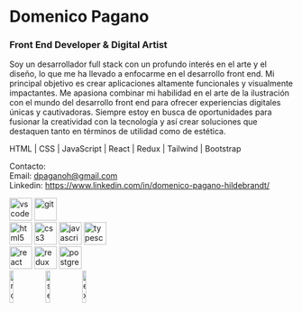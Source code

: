 # Domenico Pagano
### Front End Developer & Digital Artist

Soy un desarrollador full stack con un profundo interés en el arte y el diseño, lo que me ha llevado a enfocarme en el desarrollo front end. Mi principal objetivo es crear aplicaciones altamente funcionales y visualmente impactantes. Me apasiona combinar mi habilidad en el arte de la ilustración con el mundo del desarrollo front end para ofrecer experiencias digitales únicas y cautivadoras. Siempre estoy en busca de oportunidades para fusionar la creatividad con la tecnología y así crear soluciones que destaquen tanto en términos de utilidad como de estética.

HTML | CSS | JavaScript | React | Redux | Tailwind | Bootstrap 

Contacto:  
Email: dpaganoh@gmail.com  
Linkedin: https://www.linkedin.com/in/domenico-pagano-hildebrandt/

<p align="left">  
<a href="https://code.visualstudio.com" target="_blank"><img src="https://img.icons8.com/fluency/48/000000/visual-studio-code-2019.png" alt="vscode" width="40" height="40"/></a>
<a href="https://git-scm.com/" target="_blank"><img src="https://www.vectorlogo.zone/logos/git-scm/git-scm-icon.svg" alt="git" width="40" height="40"/></a>
  <br/>
<a href="https://www.w3.org/html/" target="_blank"><img src="https://upload.wikimedia.org/wikipedia/commons/thumb/3/38/HTML5_Badge.svg/600px-HTML5_Badge.svg.png" alt="html5" width="40" height="40"/></a>
<a href="https://www.w3schools.com/css/" target="_blank"><img src="https://cdn4.iconfinder.com/data/icons/social-media-logos-6/512/121-css3-512.png" alt="css3" width="40" height="40"/></a>
<a href="https://developer.mozilla.org/en-US/docs/Web/JavaScript" target="_blank"><img src="https://upload.wikimedia.org/wikipedia/commons/thumb/9/99/Unofficial_JavaScript_logo_2.svg/1024px-Unofficial_JavaScript_logo_2.svg.png" alt="javascript" width="40" height="40"/></a>
<a href="https://www.typescriptlang.org/"><img src="https://cdn.iconscout.com/icon/free/png-256/free-typescript-icon-svg-png-download-2945272.png?f=webp" alt="typescript" width="40" height="40"></a>
  <br/>
<a href="https://reactjs.org/" target="_blank"><img src="https://upload.wikimedia.org/wikipedia/commons/thumb/a/a7/React-icon.svg/2300px-React-icon.svg.png" alt="react" width="40" height="40"/></a>
<a href="https://redux.js.org" target="_blank"><img src="https://www.svgrepo.com/show/303557/redux-logo.svg" alt="redux" width="40" height="40"/></a>
<a href="https://www.postgresql.org" target="_blank"><img src="https://upload.wikimedia.org/wikipedia/commons/thumb/2/29/Postgresql_elephant.svg/1200px-Postgresql_elephant.svg.png" alt="postgresql" width="40" height="40"/></a>  
  <br/>
<a href="https://nodejs.org" target="_blank"><img src="https://cdn.pixabay.com/photo/2015/04/23/17/41/node-js-736399_960_720.png" alt="nodejs" width="12%"/></a>
<a href="https://sequelize.org" target="_blank"><img src="https://www.vectorlogo.zone/logos/sequelizejs/sequelizejs-ar21.svg" alt="sequelize" width="12%"/></a>
<a href="https://expressjs.com" target="_blank"><img src="https://i.cloudup.com/zfY6lL7eFa-3000x3000.png" alt="express" width="12%"/></a>
</p>

<!--
**DomenicoPH/DomenicoPH** is a ✨ _special_ ✨ repository because its `README.md` (this file) appears on your GitHub profile.

Here are some ideas to get you started:

- 🔭 I’m currently working on ...
- 🌱 I’m currently learning ...
- 👯 I’m looking to collaborate on ...
- 🤔 I’m looking for help with ...
- 💬 Ask me about ...
- 📫 How to reach me: ...
- 😄 Pronouns: ...
- ⚡ Fun fact: ...
-->
